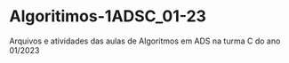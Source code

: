 # Algoritimos-1ADSC_01-23
Arquivos e atividades das aulas de Algoritmos em ADS na turma C do ano 01/2023
